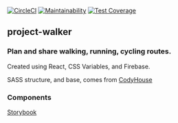 [![CircleCI](https://circleci.com/gh/stephan-mclean/project-walker.svg?style=svg)](https://circleci.com/gh/stephan-mclean/project-walker)
[![Maintainability](https://api.codeclimate.com/v1/badges/d5969972738fdc5ebe1a/maintainability)](https://codeclimate.com/github/stephan-mclean/project-walker/maintainability)
[![Test Coverage](https://api.codeclimate.com/v1/badges/d5969972738fdc5ebe1a/test_coverage)](https://codeclimate.com/github/stephan-mclean/project-walker/test_coverage)

## project-walker

### Plan and share walking, running, cycling routes.

Created using React, CSS Variables, and Firebase.

SASS structure, and base, comes from [CodyHouse](https://github.com/CodyHouse/codyhouse-framework)

### Components

[Storybook](https://xenodochial-leavitt-0cecca.netlify.com/)
